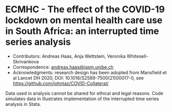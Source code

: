 # ECMHC - The effect of the COVID-19 lockdown on mental health care use in South Africa: an interrupted time series analysis

* Contributors: Andreas Haas, Anja Wettstein, Veronika Whitesell-Skrivankova
* Correspondence: andreas.haas@ispm.unibe.ch
* Acknowledgments: research design has been adopted from Mansfield et al Lancet DH 2020, DOI: 10.1016/S2589-7500(21)00017-0, see https://github.com/johntaz/COVID-Collateral/

Data used in analysis cannot be shared for ethical and legal reasons. 
Code simulates data in illustrates implementation of the interrupted time series analysis in Stata. 
